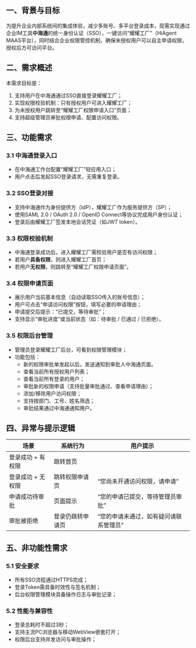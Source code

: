 ## 一、背景与目标

为提升企业内部系统间的集成体验，减少多账号、多平台登录成本，现需实现通过企业IM工具**中海通**的统一身份认证（SSO），一键访问“耀耀工厂”（HiAgent MAAS平台），同时结合企业权限管控机制，确保未授权用户可以自主申请权限，授权后方可访问平台。

## 二、需求概述

本需求目标是：

1. 支持用户在中海通通过SSO直接登录耀耀工厂；
2. 实现权限校验机制：只有授权用户可进入耀耀工厂；
3. 为未授权用户跳转至“耀耀工厂权限申请入口”页面；
4. 支持超级管理员审批权限申请、配置访问权限。

## 三、功能需求

### 3.1 中海通登录入口

- 在中海通工作台配置“耀耀工厂”轻应用入口；
- 用户点击后发起SSO登录请求，无需重复登录。

### 3.2 SSO登录对接

- 支持中海通作为身份提供方（IdP），耀耀工厂作为服务提供方（SP）；
- 使用SAML 2.0 / OAuth 2.0 / OpenID Connect等协议完成用户身份认证；
- 登录后由耀耀工厂签发本地会话凭证（如JWT token）。

### 3.3 权限校验机制

- 中海通登录成功后，进入耀耀工厂需校验用户是否有访问权限；
- 若用户**具备权限**，则进入耀耀工厂首页；
- 若用户**无权限**，则跳转至“耀耀工厂权限申请页面”。

### 3.4 权限申请页面

- 展示用户当前基本信息（自动读取SSO传入的账号信息）；
- 用户可点击“申请访问权限”按钮，填写必要的申请理由；
- 申请提交后提示：“已提交，等待审批”；
- 支持显示“审批进度”或当前状态（如：待审批 / 已通过 / 已拒绝）。

### 3.5 权限后台管理

- 管理员登录耀耀工厂后台，可看到权限管理模块；
- 功能包括：
    - 新的权限审批单发起以后，发送通知到审批人中海通页面。
    - 查看当前所有授权用户列表；
    - 查看当前所有登录的用户；
    - 审批新的权限申请（支持批量审批通过、查看申请理由）；
    - 添加/移除用户访问权限；
    - 支持按部门、工号、姓名筛选；
    - 审批结果通过中海通通知用户。

## 四、异常与提示逻辑

| 场景              | 系统行为         | 用户提示                               |
| ----------------- | ---------------- | -------------------------------------- |
| 登录成功 + 有权限 | 跳转首页         |                                        |
| 登录成功 + 无权限 | 跳转权限申请页   | “您尚未开通访问权限，请申请”           |
| 申请成功待审批    | 页面提示         | “您的申请已提交，等待管理员审批”       |
| 审批被拒绝        | 登录仍跳转申请页 | “您的申请未通过，如有疑问请联系管理员” |

## 五、非功能性需求

### 5.1 安全要求

- 所有SSO流程通过HTTPS完成；
- 登录Token需具备时效性与签名机制；
- 后台权限管理模块具备操作日志与审批记录；

### 5.2 性能与兼容性

- 登录总耗时不超过3秒；
- 支持主流PC浏览器与移动WebView嵌套打开；
- 权限后台支持并发访问与审批操作；